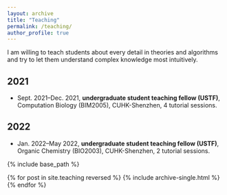 ```yaml
---
layout: archive
title: "Teaching"
permalink: /teaching/
author_profile: true
---
```


I am willing to teach students about every detail in theories and algorithms and try to let them understand complex knowledge most intuitively.

## 2021
* Sept. 2021–Dec. 2021, **undergraduate student teaching fellow (USTF)**, Computation Biology (BIM2005), CUHK-Shenzhen, 4 tutorial sessions.

## 2022
* Jan. 2022–May 2022, **undergraduate student teaching fellow (USTF)**, Organic Chemistry (BIO2003), CUHK-Shenzhen, 2 tutorial sessions.


{% include base_path %}

{% for post in site.teaching reversed %}
  {% include archive-single.html %}
{% endfor %}
